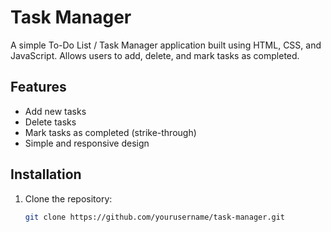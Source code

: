 # Task Manager

A simple To-Do List / Task Manager application built using HTML, CSS, and JavaScript. Allows users to add, delete, and mark tasks as completed.

## Features
- Add new tasks
- Delete tasks
- Mark tasks as completed (strike-through)
- Simple and responsive design

## Installation

1. Clone the repository:
   ```bash
   git clone https://github.com/yourusername/task-manager.git
